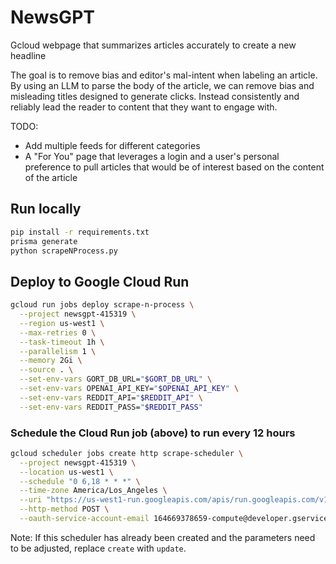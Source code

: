 # NewsGPT
Gcloud webpage that summarizes articles accurately to create a new headline


The goal is to remove bias and editor's mal-intent when labeling an article. By using an LLM to parse the body of the article, we can remove bias and misleading titles designed to generate clicks. Instead consistently and reliably lead the reader to content that they want to engage with.

TODO:
 - Add multiple feeds for different categories
 - A "For You" page that leverages a login and a user's personal preference to pull articles that would be of interest based on the content of the article

## Run locally

```sh
pip install -r requirements.txt
prisma generate
python scrapeNProcess.py
```

## Deploy to Google Cloud Run

```sh
gcloud run jobs deploy scrape-n-process \
  --project newsgpt-415319 \
  --region us-west1 \
  --max-retries 0 \
  --task-timeout 1h \
  --parallelism 1 \
  --memory 2Gi \
  --source . \
  --set-env-vars GORT_DB_URL="$GORT_DB_URL" \
  --set-env-vars OPENAI_API_KEY="$OPENAI_API_KEY" \
  --set-env-vars REDDIT_API="$REDDIT_API" \
  --set-env-vars REDDIT_PASS="$REDDIT_PASS"
```

### Schedule the Cloud Run job (above) to run every 12 hours

```sh
gcloud scheduler jobs create http scrape-scheduler \
  --project newsgpt-415319 \
  --location us-west1 \
  --schedule "0 6,18 * * *" \
  --time-zone America/Los_Angeles \
  --uri "https://us-west1-run.googleapis.com/apis/run.googleapis.com/v1/namespaces/newsgpt-415319/jobs/scrape-n-process:run" \
  --http-method POST \
  --oauth-service-account-email 164669378659-compute@developer.gserviceaccount.com
```

Note: If this scheduler has already been created and the parameters need to be adjusted, replace `create` with `update`.
